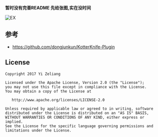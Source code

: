 **暂时没有完善README 先给张图,实在没时间**


![EX](https://i.loli.net/2017/12/24/5a3f92ca222d7.gif)




参考
----

- https://github.com/dongjunkun/KotterKnife-Plugin



License
-------
    Copyright 2017 Yi Zeliang

    Licensed under the Apache License, Version 2.0 (the "License");
    you may not use this file except in compliance with the License.
    You may obtain a copy of the License at

       http://www.apache.org/licenses/LICENSE-2.0

    Unless required by applicable law or agreed to in writing, software
    distributed under the License is distributed on an "AS IS" BASIS,
    WITHOUT WARRANTIES OR CONDITIONS OF ANY KIND, either express or implied.
    See the License for the specific language governing permissions and
    limitations under the License.
